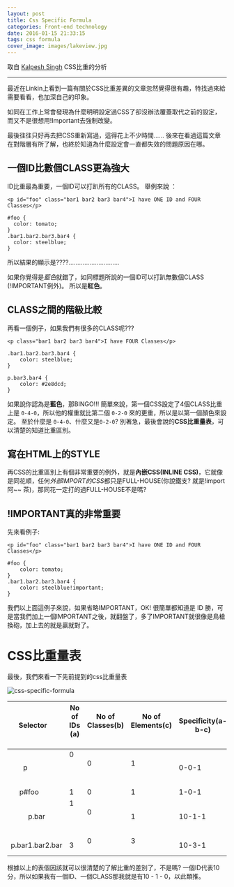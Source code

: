 ```yaml
---
layout: post
title: Css Specific Formula
categories: Front-end technology
date: 2016-01-15 21:33:15
tags: css formula
cover_image: images/lakeview.jpg
---
```


取自 [Kalpesh Singh](http://www.codewithcoffee.com/5-things-know-css-specificity/) CSS比重的分析
***

最近在Linkin上看到一篇有關於CSS比重差異的文章忽然覺得很有趣，特找過來給需要看看，也加深自己的印象。

如同在工作上常會發現為什麼明明設定過CSS了卻沒辦法覆蓋取代之前的設定，而又不是很想用!Important去強制改變。

最後往往只好再去把CSS重新寫過，這得花上不少時間...... 後來在看過這篇文章在對階層有所了解，也終於知道為什麼設定會一直都失效的問題原因在哪。

## 一個ID比數個CLASS更為強大

ID比重最為重要，一個ID可以打趴所有的CLASS。
舉例來說 ：

~~~
<p id="foo" class="bar1 bar2 bar3 bar4">I have ONE ID and FOUR Classes</p>

#foo {
  color: tomato;
}
.bar1.bar2.bar3.bar4 {
  color: steelblue;
}
~~~

所以結果的顯示是????.............................

如果你覺得是*藍色*就錯了，如同標題所說的一個ID可以打趴無數個CLASS (!IMPORTANT例外)。
所以是**紅色**。

## CLASS之間的階級比較

再看一個例子，如果我們有很多的CLASS呢???

~~~
<p class="bar1 bar2 bar3 bar4">I have FOUR Classes</p>

.bar1.bar2.bar3.bar4 {
	color: steelblue;
}

p.bar3.bar4 {
	color: #2e8dcd;
}
~~~

如果說你認為是**藍色**，那BINGO!!!
簡單來說，第一個CSS設定了4個CLASS比重上是 `0-4-0`，所以他的權重就比第二個 `0-2-0` 來的更重，所以是以第一個顏色來設定。
至於什麼是 `0-4-0`、什麼又是`0-2-0`? 別著急，最後會說的**CSS比重量表**，可以清楚的知道比重區別。

## 寫在HTML上的STYLE

再CSS的比重區別上有個非常重要的例外，就是**內嵌CSS(INLINE CSS)**，它就像是同花順，任何*外部IMPORT的CSS*都只是FULL-HOUSE(你說鐵支? 就是!import阿~~ 茶)，那同花一定打的過FULL-HOUSE不是嗎?

## !IMPORTANT真的非常重要

先來看例子:
~~~
<p id="foo" class="bar1 bar2 bar3 bar4">I have ONE ID and FOUR Classes</p>

#foo {
	color: tomato;
}
.bar1.bar2.bar3.bar4 {
	color: steelblue!important;
}
~~~

我們以上面這例子來說，如果省略IMPORTANT，OK! 很簡單都知道是 ID 勝，可是當我們加上一個IMPORTANT之後，就翻盤了，多了IMPORTANT就很像是鳥槍換砲，加上去的就是贏就對了。

# CSS比重量表

最後，我們來看一下先前提到的css比重量表

![css-specific-formula](/images/contentimg/CSS-Specificity-Formula.jpg)

|Selector       |No of IDs (a)     |No of Classes(b)    | No of Elements(c)     |Specificity(a-b-c)|
|:-------------:|------------------|--------------------|-----------------------|------------------|
|p              |0                 |0                   |1                      |0-0-1             |
|p#foo          |1                 |0                   |1                      |1-0-1             |
|p.bar          |1                 |0                   |1                      |10-1-1            |
|p.bar1.bar2.bar|3                 |0                   |3                      |10-3-1            |

根據以上的表個因該就可以很清楚的了解比重的差別了，不是嗎? 一個ID代表10分，所以如果我有一個ID、一個CLASS那我就是有10 - 1 - 0，以此類推。